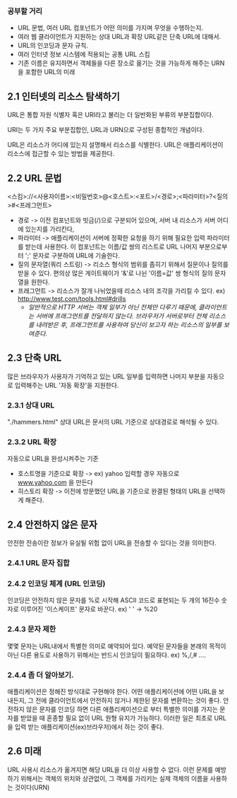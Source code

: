 ### 공부할 거리
* URL 문법, 여러 URL 컴포넌트가 어떤 의미를 가지며 무엇을 수행하는지.
* 여러 웹 클라이언트가 지원하는 상대 URL과 확장 URL같은 단축 URL에 대해서.
* URL의 인코딩과 문자 규칙.
* 여러 인터넷 정보 시스템에 적용되는 공통 URL 스킴
* 기존 이름은 유지하면서 객체들을 다른 장소로 옮기는 것을 가능하게 해주는 URN을 포함한 URL의 미래



## 2.1 인터넷의 리소스 탐색하기

URL은 통합 자원 식별자 혹은 URI라고 불리는 더 일반화된 부류의 부분집합이다. 

URI는 두 가지 주요 부분집합인, URL과 URN으로 구성된 종합적인 개념이다.

URL은 리소스가 어디에 있는지 설명해서 리소스를 식별한다. URL은 애플리케이션이 리소스에 접근할 수 있는 방법을 제공한다.

## 2.2 URL 문법

<스킴>://<사용자이름>:<비밀번호>@<호스트>:<포트>/<경로>;<파라미터>?<질의>#<프레그먼트>

* 경로 -> 이전 컴포넌트와 빗금(/)으로 구분되어 있으며, 서버 내 리소스가 서버 어디에 있는지를 가리킨다,
* 파라미터 -> 애플리케이션이 서버에 정확한 요청을 하기 위해 필요한 입력 파라미터를 받는데 사용한다. 이 컴포넌트는 이름/값 쌍의 리스트로 URL 나머지 부분으로부터 ';' 문자로 구분하여 URL에 기술한다.
* 질의 문자열(쿼리 스트링) -> 리소스 형식의 범위를 좁히기 위해서 질문이나 질의를 받을 수 있다. 편의상 많은 게이트웨이가 '&'로 나뉜 '이름=값' 쌍 형식의 질의 문자열을 원한다.
* 프래그먼트 -> 리소스가 잘개 나뉘었을때 리소스 내의 조각을 가리킬 수 있다. ex) http://www.test.com/tools.html#drills
    * *일반적으로 HTTP 서버는 객체 일부가 아닌 전체만 다루기 때문에, 클라이언트는 서버에 프래그먼트를 전달하지 않는다. 브라우저가 서버로부터 전체 리소스를 내려받은 후, 프래그먼트를 사용하여 당신이 보고자 하는 리소스의 일부를 보여준다.* 
    
## 2.3 단축 URL

많은 브라우자가 사용자가 기억하고 있는 URL 일부를 입력하면 나머지 부분을 자동으로 입력해주는 URL '자동 확장'을 지원한다.


### 2.3.1 상대 URL

"./hammers.html"
상대 URL은 문서의 URL 기준으로 상대경로로 해석될 수 있다.

### 2.3.2 URL 확장

자동으로 URL을 완성시켜주는 기준
* 호스트명을 기준으로 확장 -> ex) yahoo 입력할 경우 자동으로 www.yahoo.com 을 만든다
* 히스토리 확장 -> 이전에 방문했던 URL을 기준으로 완결된 형태의 URL을 선택하게 해준다.

## 2.4 안전하지 않은 문자

안전한 전송이란 정보가 유실될 위험 없이 URL을 전송할 수 있다는 것을 의미한다.

### 2.4.1 URL 문자 집합

### 2.4.2 인코딩 체계 (URL 인코딩)

인코딩은 안전하지 않은 문자를 %로 시작해 ASCII 코드로 표현되는 두 개의 16진수 숫자로 이루어진 '이스케이프' 문자로 바꾼다. ex) ' ' -> %20

### 2.4.3 문자 제한

몇몇 문자는 URL내에서 특별한 의미로 예약되어 있다. 예약된 문자들을 본래의 목적이 아닌 다른 용도로 사용하기 위해서는 반드시 인코딩이 필요하다. ex) %,/,# ....

### 2.4.4 좀 더 알아보기.

애플리케이션은 정해진 방식대로 구현해야 한다. 어떤 애플리케이션에 어떤 URL을 보내든지, 그 전에 클라이언트에서 안전하지 않거나 제한된 문자를 변환하는 것이 좋다. 
안전하지 않은 문자를 인코딩 하면 다른 애플리케이션으로 부터 특별한 의미를 가지는 문자를 받았을 때 혼종할 필요 없이 URL 원형 유지가 가능하다.
이러한 일은 최초로 URL을 입력 받는 애플리케이션(ex)브라우저)에서 하는 것이 좋다.

## 2.6 미래

URL 사용시 리소스가 옮겨지면 해당 URL을 더 이상 사용할 수 없다. 이런 문제를 예방하기 위해서는 객체의 위치와 상관없이, 그 객체를 가리키는 실제 객체의 이름을 사용하는 것이다(URN)



    
